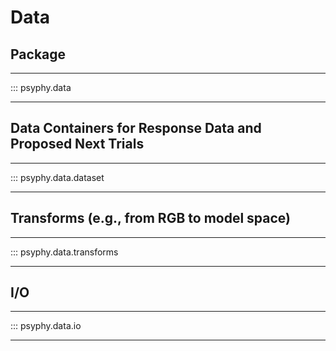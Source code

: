 # Data
## Package
---

::: psyphy.data

---

## Data Containers for Response Data and Proposed Next Trials
---

::: psyphy.data.dataset

---

## Transforms (e.g., from RGB to model space)
---

::: psyphy.data.transforms

---

## I/O
---

::: psyphy.data.io

---
